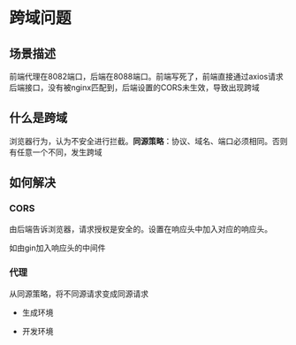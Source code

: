 # 跨域问题

## 场景描述

前端代理在8082端口，后端在8088端口。前端写死了，前端直接通过axios请求后端接口，没有被nginx匹配到，后端设置的CORS未生效，导致出现跨域

## 什么是跨域
浏览器行为，认为不安全进行拦截。**同源策略**：协议、域名、端口必须相同。否则有任意一个不同，发生跨域

## 如何解决
### CORS
由后端告诉浏览器，请求授权是安全的。设置在响应头中加入对应的响应头。

如由gin加入响应头的中间件

### 代理
从同源策略，将不同源请求变成同源请求


+ 生成环境

+ 开发环境